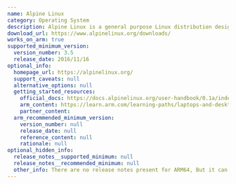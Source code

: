 ```yaml
---
name: Alpine Linux
category: Operating System
description: Alpine Linux is a general purpose Linux distribution designed for power users. It focuses on simplicity, security, and resource efficiency.
download_url: https://www.alpinelinux.org/downloads/
works_on_arm: true
supported_minimum_version:
  version_number: 3.5
  release_date: 2016/11/16
optional_info:
  homepage_url: https://alpinelinux.org/
  support_caveats: null
  alternative_options: null
  getting_started_resources:
    official_docs: https://docs.alpinelinux.org/user-handbook/0.1a/index.html
    arm_content: https://learn.arm.com/learning-paths/laptops-and-desktops/wsl2/import/
    partner_content:
  arm_recommended_minimum_version:
    version_number: null
    release_date: null
    reference_content: null
    rationale: null
optional_hidden_info:
  release_notes__supported_minimum: null
  release_notes__recommended_minimum: null
  other_info: There are no release notes present for ARM64, But it can be seen in release archives that v3.5 has the first ARM64 support.
---
```

